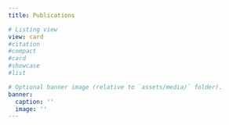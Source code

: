 ```yaml
---
title: Publications

# Listing view
view: card
#citation
#compact
#card
#showcase
#list

# Optional banner image (relative to `assets/media/` folder).
banner:
  caption: ''
  image: ''
---
```

